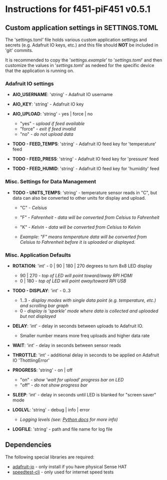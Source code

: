 # Instructions for f451-piF451 v0.5.1

## Custom application settings in SETTINGS.TOML

The 'settings.toml' file holds various custom application settings and secrets (e.g. Adafruit IO keys, etc.) and this file should **NOT** be included in 'git' commits.

It is recommended to copy the '*settings.example*' to '*settings.toml*' and then customize the values in '*settings.toml*' as nedeed for the specific device that the application is running on.

### Adafruit IO settings

- **AIO_USERNAME**: 'string' - Adafruit IO username
- **AIO_KEY**: 'string' - Adafruit IO key
- **AIO_UPLOAD**: 'string' - yes | force | no
    - "yes" - *upload if feed available*
    - "force" - *exit if feed invalid*
    - "no" - *do not upload data*

- **TODO - FEED_TEMPS**: 'string' - Adafruit IO feed key for 'temperature' feed
- **TODO - FEED_PRESS**: 'string' - Adafruit IO feed key for 'pressure' feed
- **TODO - FEED_HUMID**: 'string' - Adafruit IO feed key for 'humidity' feed

### Misc. Settings for Data Management

- **TODO - UNITS_TEMPS**: 'string' - temperature sensor reads in "C", but data can also be converted to other units for display and upload.
    - "C" - *Celsius*
    - "F" - *Fahrenheit - data will be converted from Celsius to Fahrenheit*
    - "K" - *Kelvin - data will be converted from Celsius to Kelvin*

    - *Example: "F" means temperature data will be converted from Celsius to Fahrenheit before it is uploaded or displayed.*

### Misc. Application Defaults

- **ROTATION**: 'int' - 0 | 90 | 180 | 270 degrees to turn 8x8 LED display
    - 90 | 270 - *top of LED will point toward/away RPI HDMI*
    - 0 | 180 - *top of LED will point away/toward RPI USB*

- **TODO - DISPLAY**: 'int' - 0..3
    - 1..3 - *display modes with single data point (e.g. temperature, etc.) and scrolling bar graph*
    - 0 - *display is 'sparkle' mode where data is collected and uploaded but not displayed*

- **DELAY**: 'int' - delay in seconds between uploads to Adafruit IO.
    - Smaller number means more freq uploads and higher data rate
- **WAIT**: 'int' - delay in seconds between sensor reads
- **THROTTLE**: 'int' - additional delay in seconds to be applied on Adafruit IO 'ThottlingError'

- **PROGRESS**: 'string' - on | off
    - "on" - *show 'wait for upload' progress bar on LED*
    - "off" - *do not show progress bar*

- **SLEEP**: 'int' - delay in seconds until LED is blanked for "screen saver" mode

- **LOGLVL**: 'string' - debug | info | error
    - *Logging levels (see: [Python docs](https://docs.python.org/3/library/logging.html#logging-levels) for more info)*

- **LOGFILE**: 'string' - path and file name for log file

## Dependencies

The following special libraries are required:

- [adafruit-io](https://pypi.org/project/adafruit-io/) - only install if you have physical Sense HAT
- [speedtest-cli](https://pypi.org/project/speedtest-cli/) - only used for internet speed tests 
